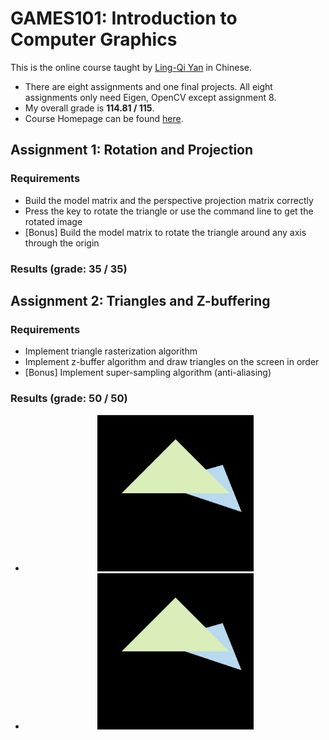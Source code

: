 # GAMES101: Introduction to Computer Graphics
This is the online course taught by [Ling-Qi Yan](https://sites.cs.ucsb.edu/~lingqi/index.html) in Chinese.
* There are eight assignments and one final projects. All eight assignments only need Eigen, OpenCV except assignment 8.
* My overall grade is **114.81 / 115**. 
* Course Homepage can be found [here](https://sites.cs.ucsb.edu/~lingqi/teaching/games101.html).

## Assignment 1: Rotation and Projection
### Requirements
* Build the model matrix and the perspective projection matrix correctly
* Press the key to rotate the triangle or use the command line to get the rotated image
* [Bonus] Build the model matrix to rotate the triangle around any axis through the origin
### Results (grade: 35 / 35)

## Assignment 2: Triangles and Z-buffering
### Requirements
* Implement triangle rasterization algorithm
* Implement z-buffer algorithm and  draw triangles on the screen in order
* [Bonus] Implement super-sampling algorithm (anti-aliasing)
### Results (grade: 50 / 50)
* <div align=center><img src="./imgs/a2_raw.png" width="250" height="250" alt="raw result"/></div>
* <div align=center><img src="./imgs/a2_msaa.png" width="250" height="250" alt="raw result with msaa"/></div>
